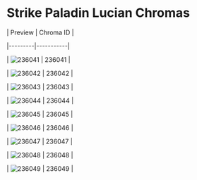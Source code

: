 # Strike Paladin Lucian Chromas


| Preview | Chroma ID |

|---------|-----------|

| ![236041](https://raw.communitydragon.org/latest/plugins/rcp-be-lol-game-data/global/default/v1/champion-chroma-images/236/236041.png) | 236041 |

| ![236042](https://raw.communitydragon.org/latest/plugins/rcp-be-lol-game-data/global/default/v1/champion-chroma-images/236/236042.png) | 236042 |

| ![236043](https://raw.communitydragon.org/latest/plugins/rcp-be-lol-game-data/global/default/v1/champion-chroma-images/236/236043.png) | 236043 |

| ![236044](https://raw.communitydragon.org/latest/plugins/rcp-be-lol-game-data/global/default/v1/champion-chroma-images/236/236044.png) | 236044 |

| ![236045](https://raw.communitydragon.org/latest/plugins/rcp-be-lol-game-data/global/default/v1/champion-chroma-images/236/236045.png) | 236045 |

| ![236046](https://raw.communitydragon.org/latest/plugins/rcp-be-lol-game-data/global/default/v1/champion-chroma-images/236/236046.png) | 236046 |

| ![236047](https://raw.communitydragon.org/latest/plugins/rcp-be-lol-game-data/global/default/v1/champion-chroma-images/236/236047.png) | 236047 |

| ![236048](https://raw.communitydragon.org/latest/plugins/rcp-be-lol-game-data/global/default/v1/champion-chroma-images/236/236048.png) | 236048 |

| ![236049](https://raw.communitydragon.org/latest/plugins/rcp-be-lol-game-data/global/default/v1/champion-chroma-images/236/236049.png) | 236049 |
